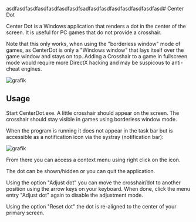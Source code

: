 asdfasdfasdfasdfasdfasdfasdfsadfasdfasdfasdfasdfasdfasdfasd# Center Dot

Center Dot is a Windows application that renders a dot in the center of the screen. It is useful for PC games that do not provide a crosshair.

Note that this only works, when using the "borderless window" mode of games, as CenterDot is only a "Windows window" that lays itself over the game window and stays on top. Adding a Crosshair to a game in fullscreen mode would require more DirectX hacking and may be suspicous to anti-cheat engines.

![grafik](https://user-images.githubusercontent.com/5735788/216760639-e13a3e86-af15-4e8e-8cda-eaf984ee96d0.png)

## Usage

Start CenterDot.exe.
A little crosshair should appear on the screen.
The crosshair should stay visible in games using borderless window mode.

When the program is running it does not appear in the task bar but is accessible as a notification icon via the systray (notification bar):

![grafik](https://user-images.githubusercontent.com/5735788/216760715-c025ff34-980a-4338-934d-8a190f226fc3.png)

From there you can access a context menu using right click on the icon. 

The dot can be shown/hidden or you can quit the application.

Using the option "Adjust dot" you can move the crosshair/dot to another position using the arrow keys on your keyboard. When done, click the menu entry "Adjust dot" again to disable the adjustment mode.

Using the option "Reset dot" the dot is re-aligned to the center of your primary screen.
